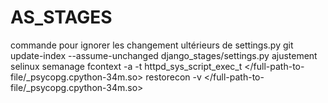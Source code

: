 # AS_STAGES
commande pour ignorer les changement ultérieurs de settings.py
    git update-index --assume-unchanged django_stages/settings.py
ajustement selinux
semanage fcontext -a -t httpd_sys_script_exec_t </full-path-to-file/_psycopg.cpython-34m.so‌>
restorecon -v </full-path-to-file/_psycopg.cpython-34m.so‌>
